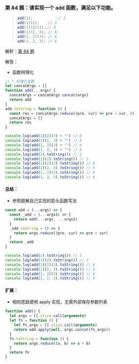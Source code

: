 ### 第 84 题：请实现一个 add 函数，满足以下功能。

> ```js
> add(1); 			// 1
> add(1)(2);  	// 3
> add(1)(2)(3)；// 6
> add(1)(2, 3); // 6
> add(1, 2)(3); // 6
> add(1, 2, 3); // 6
> ```

解析：[第 84 题](https://github.com/Advanced-Frontend/Daily-Interview-Question/issues/134)

解答：

- 函数柯理化

```javascript
// * 柯理化函数
let concatArgs = []
function add(...args) {
  concatArgs = concatArgs.concat(args)
  return add
}
add.toString = function () {
  const res = concatArgs.reduce((pre, cur) => pre + cur, 0)
  concatArgs = []
  return res
}

console.log(add(1)(2)(3) + "") // 6
console.log(add(1)(2, 3) + "") // 6
console.log(add(1, 2)(3) + "") // 6
console.log(add(1, 2, 3) + "") // 6
console.log(add(1).toString()) // 1
console.log(add(1)(2).toString()) // 3
console.log(add(1)(2)(3).toString()) // 6
console.log(add(1)(2, 3).toString()) // 6
console.log(add(1, 2)(3).toString()) // 6
console.log(add(1, 2, 3).toString()) // 6
```

#### 总结：

- 参照题解自己实现的箭头函数写法

```js
const add = (...args) => {
  const _add = (...args1) => {
    return add(...args, ...args1)
  }
  _add.toString = () => {
    return args.reduce((pre, cur) => pre + cur)
  }
  return _add
}

console.log(add(1).toString()) // 1
console.log(add(1)(2).toString()) // 3
console.log(add(1)(2)(3).toString()) // 6
console.log(add(1)(2, 3).toString()) // 6
console.log(add(1, 2)(3).toString()) // 6
console.log(add(1, 2, 3).toString()) // 6
```

#### 扩展：

- 相同思路使用 apply 实现，无需外部保存参数列表

```js
function add() {
  let args = [].slice.call(arguments)
  let fn = function () {
    let fn_args = [].slice.call(arguments)
    return add.apply(null, args.concat(fn_args))
  }
  fn.toString = function () {
    return args.reduce((a, b) => a + b)
  }
  return fn
}
```
